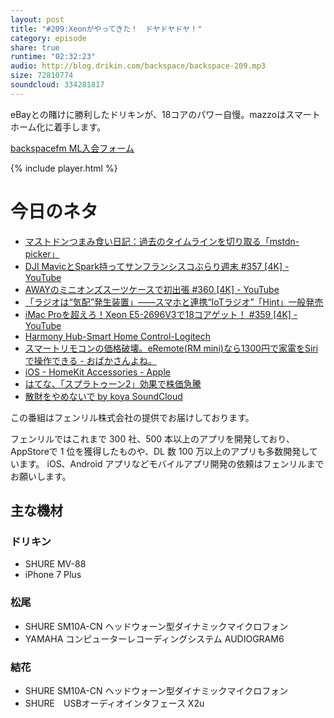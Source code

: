 ```yaml
---
layout: post
title: "#209:Xeonがやってきた！　ドヤドヤドヤ！"
category: episode
share: true
runtime: "02:32:23"
audio: http://blog.drikin.com/backspace/backspace-209.mp3
size: 72810774
soundcloud: 334281817
---
```


eBayとの賭けに勝利したドリキンが、18コアのパワー自慢。mazzoはスマートホーム化に着手します。

[backspacefm ML入会フォーム](http://backspace.us11.list-manage.com/subscribe?u=09c933bd3997c1d16dbed156a&id=84b6529b91)

{% include player.html %}

# 今日のネタ

* [マストドンつまみ食い日記：過去のタイムラインを切り取る「mstdn-picker」](http://www.itmedia.co.jp/news/articles/1707/19/news138.html)
* [DJI MavicとSpark持ってサンフランシスコぶらり週末 #357 [4K] - YouTube](https://www.youtube.com/watch?v=m9S6A5hSa8w)
* [AWAYのミニオンズスーツケースで初出張 #360 [4K] - YouTube](https://www.youtube.com/watch?v=zVsztsRkfjg)
* [「ラジオは“気配”発生装置」――スマホと連携“IoTラジオ”「Hint」一般発売](http://www.itmedia.co.jp/news/articles/1707/21/news043.html)
* [iMac Proを超えろ！Xeon E5-2696V3で18コアゲット！ #359 [4K] - YouTube](https://www.youtube.com/watch?v=Le7BuxcxdJI)
* [Harmony Hub-Smart Home Control-Logitech](http://www.logitech.com/en-us/product/harmony-hub)
* [スマートリモコンの価格破壊。eRemote(RM mini)なら1300円で家電をSiriで操作できる - おばかさんよね。](http://obakasanyo.net/siri-ir-remote-rm-mini3/)
* [iOS - HomeKit Accessories - Apple](https://www.apple.com/lae/ios/home/accessories/)
* [はてな、「スプラトゥーン2」効果で株価急騰](http://www.itmedia.co.jp/business/articles/1707/21/news091.html)
* [散財をやめないで by koya SoundCloud](https://soundcloud.com/koya/168mvc4e0l0r)

この番組はフェンリル株式会社の提供でお届けしております。

フェンリルではこれまで 300 社、500 本以上のアプリを開発しており、AppStoreで 1 位を獲得したものや、DL 数 100 万以上のアプリも多数開発しています。
iOS、Android アプリなどモバイルアプリ開発の依頼はフェンリルまでお願いします。

## 主な機材

### ドリキン

* SHURE MV-88
* iPhone 7 Plus

### 松尾

* SHURE  SM10A-CN ヘッドウォーン型ダイナミックマイクロフォン
* YAMAHA コンピューターレコーディングシステム AUDIOGRAM6

### 結花

* SHURE  SM10A-CN ヘッドウォーン型ダイナミックマイクロフォン
* SHURE　USBオーディオインタフェース X2u
